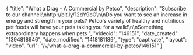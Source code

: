 {
    "title": "What a Drag - A Commercial by Petco",
    "description": "Subscribe to our channel:\nhttp:\/\/bit.ly\/12dY9oO\n\nDo you want to see an increase in energy and strength in your pets? Petco's variety of healthy and nutritious pet foods will have your pets taking you for a walk!\n\nSomething extraordinary happens when pets ",
    "videoid": "146151",
    "date_created": "1394818946",
    "date_modified": "1418181189",
    "type": "captivate",
    "layout": "video",
    "url": "\/v\/what-a-drag-a-commercial-by-petco\/146151"
}